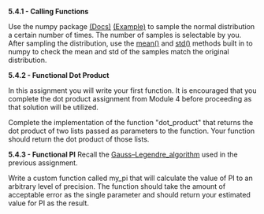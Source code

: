 **5.4.1 - Calling Functions**

Use the numpy package [(Docs)](https://numpy.org/doc/stable/reference/random/generated/numpy.random.normal.html) [(Example)](https://www.w3schools.com/python/numpy/numpy_random_normal.asp) to sample the normal distribution a certain number of times.
The number of samples is selectable by you. After sampling the distribution, use the [mean()](https://numpy.org/doc/stable/reference/generated/numpy.mean.html) and [std()](https://numpy.org/doc/stable/reference/generated/numpy.std.html) methods
built in to numpy to check the mean and std of the samples match the original distribution.

**5.4.2 - Functional Dot Product**

In this assignment you will write your first function. It is encouraged that you complete the dot product assignment
from Module 4 before proceeding as that solution will be utilized.

Complete the implementation of the function "dot_product" that returns the dot product of two lists passed
as parameters to the function. Your function should return the dot product of those lists.

**5.4.3 - Functional PI**
Recall the [Gauss–Legendre_algorithm](https://en.wikipedia.org/wiki/Gauss%E2%80%93Legendre_algorithm) used in the previous assignment.

Write a custom function called my_pi that will calculate the value of PI to an arbitrary level of precision. The function should take
the amount of acceptable error as the single parameter and should return your estimated value for PI as the result.
